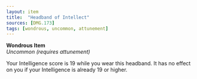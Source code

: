 ```yaml
---
layout: item
title:  "Headband of Intellect"
sources: [DMG.173]
tags: [wondrous, uncommon, attunement]
---
```


**Wondrous Item**  
*Uncommon (requires attunement)*

Your Intelligence score is 19 while you wear this headband. It has no effect on you if your Intelligence is already 19 or higher.
